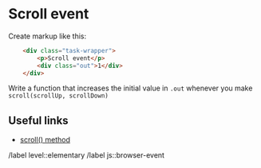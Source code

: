 # Scroll event

Create markup like this:

```html
    <div class="task-wrapper">
        <p>Scroll event</p>
        <div class="out">1</div>
    </div>
```

Write a function that increases the initial value in `.out` whenever you make `scroll(scrollUp, scrollDown)`

## Useful links

- [scroll() method](https://developer.mozilla.org/en-US/docs/Web/API/Window/scroll)

<!-- Don't forget about labels. Example: -->
/label level::elementary
/label js::browser-event
